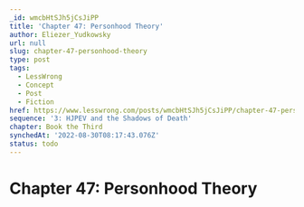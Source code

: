 ```yaml
---
_id: wmcbHtSJh5jCsJiPP
title: 'Chapter 47: Personhood Theory'
author: Eliezer_Yudkowsky
url: null
slug: chapter-47-personhood-theory
type: post
tags:
  - LessWrong
  - Concept
  - Post
  - Fiction
href: https://www.lesswrong.com/posts/wmcbHtSJh5jCsJiPP/chapter-47-personhood-theory
sequence: '3: HJPEV and the Shadows of Death'
chapter: Book the Third
synchedAt: '2022-08-30T08:17:43.076Z'
status: todo
---
```


# Chapter 47: Personhood Theory
